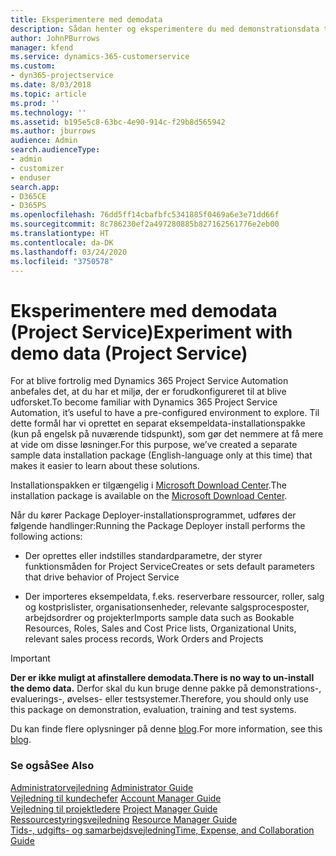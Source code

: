 ```yaml
---
title: Eksperimentere med demodata
description: Sådan henter og eksperimentere du med demonstrationsdata til Project Service Automation.
author: JohnPBurrows
manager: kfend
ms.service: dynamics-365-customerservice
ms.custom:
- dyn365-projectservice
ms.date: 8/03/2018
ms.topic: article
ms.prod: ''
ms.technology: ''
ms.assetid: b195e5c8-63bc-4e90-914c-f29b8d565942
ms.author: jburrows
audience: Admin
search.audienceType:
- admin
- customizer
- enduser
search.app:
- D365CE
- D365PS
ms.openlocfilehash: 76dd5ff14cbafbfc5341885f0469a6e3e71dd66f
ms.sourcegitcommit: 8c786230ef2a497280885b827162561776e2eb00
ms.translationtype: HT
ms.contentlocale: da-DK
ms.lasthandoff: 03/24/2020
ms.locfileid: "3750578"
---
```

# <a name="experiment-with-demo-data-project-service"></a><span data-ttu-id="bbda6-103">Eksperimentere med demodata (Project Service)</span><span class="sxs-lookup"><span data-stu-id="bbda6-103">Experiment with demo data (Project Service)</span></span>

<span data-ttu-id="bbda6-104">For at blive fortrolig med Dynamics 365 Project Service Automation anbefales det, at du har et miljø, der er forudkonfigureret til at blive udforsket.</span><span class="sxs-lookup"><span data-stu-id="bbda6-104">To become familiar with Dynamics 365 Project Service Automation, it’s useful to have a pre-configured environment to explore.</span></span> <span data-ttu-id="bbda6-105">Til dette formål har vi oprettet en separat eksempeldata-installationspakke (kun på engelsk på nuværende tidspunkt), som gør det nemmere at få mere at vide om disse løsninger.</span><span class="sxs-lookup"><span data-stu-id="bbda6-105">For this purpose, we’ve created a separate sample data installation package (English-language only at this time) that makes it easier to learn about these solutions.</span></span> 

<span data-ttu-id="bbda6-106">Installationspakken er tilgængelig i [Microsoft Download Center](https://go.microsoft.com/fwlink/?linkid=859966).</span><span class="sxs-lookup"><span data-stu-id="bbda6-106">The installation package is available on the [Microsoft Download Center](https://go.microsoft.com/fwlink/?linkid=859966).</span></span>  

<span data-ttu-id="bbda6-107">Når du kører Package Deployer-installationsprogrammet, udføres der følgende handlinger:</span><span class="sxs-lookup"><span data-stu-id="bbda6-107">Running the Package Deployer install performs the following actions:</span></span> 
  
-   <span data-ttu-id="bbda6-108">Der oprettes eller indstilles standardparametre, der styrer funktionsmåden for Project Service</span><span class="sxs-lookup"><span data-stu-id="bbda6-108">Creates or sets default parameters that drive behavior of Project Service</span></span>  
  
-   <span data-ttu-id="bbda6-109">Der importeres eksempeldata, f.eks. reserverbare ressourcer, roller, salg og kostprislister, organisationsenheder, relevante salgsprocesposter, arbejdsordrer og projekter</span><span class="sxs-lookup"><span data-stu-id="bbda6-109">Imports sample data such as Bookable Resources, Roles, Sales and Cost Price lists, Organizational Units, relevant sales process records, Work Orders and Projects</span></span>    
  
> [!IMPORTANT]
> <span data-ttu-id="bbda6-110">**Der er ikke muligt at afinstallere demodata.**</span><span class="sxs-lookup"><span data-stu-id="bbda6-110">**There is no way to un-install the demo data.**</span></span> <span data-ttu-id="bbda6-111">Derfor skal du kun bruge denne pakke på demonstrations-, evaluerings-, øvelses- eller testsystemer.</span><span class="sxs-lookup"><span data-stu-id="bbda6-111">Therefore, you should only use this package on demonstration, evaluation, training and test systems.</span></span>

<span data-ttu-id="bbda6-112">Du kan finde flere oplysninger på denne [blog](https://blogs.msdn.microsoft.com/crm/2017/10/24/microsoft-dynamics-365-for-field-service-and-project-service-automation-sample-data).</span><span class="sxs-lookup"><span data-stu-id="bbda6-112">For more information, see this [blog](https://blogs.msdn.microsoft.com/crm/2017/10/24/microsoft-dynamics-365-for-field-service-and-project-service-automation-sample-data).</span></span>





  
### <a name="see-also"></a><span data-ttu-id="bbda6-113">Se også</span><span class="sxs-lookup"><span data-stu-id="bbda6-113">See Also</span></span>  
 <span data-ttu-id="bbda6-114">[Administratorvejledning](../project-service/admin-guide.md) </span><span class="sxs-lookup"><span data-stu-id="bbda6-114">[Administrator Guide](../project-service/admin-guide.md) </span></span>  
 <span data-ttu-id="bbda6-115">[Vejledning til kundechefer](../project-service/account-manager-guide.md) </span><span class="sxs-lookup"><span data-stu-id="bbda6-115">[Account Manager Guide](../project-service/account-manager-guide.md) </span></span>  
 <span data-ttu-id="bbda6-116">[Vejledning til projektledere](../project-service/project-manager-guide.md) </span><span class="sxs-lookup"><span data-stu-id="bbda6-116">[Project Manager Guide](../project-service/project-manager-guide.md) </span></span>  
 <span data-ttu-id="bbda6-117">[Ressourcestyringsvejledning](../project-service/resource-manager-guide.md) </span><span class="sxs-lookup"><span data-stu-id="bbda6-117">[Resource Manager Guide](../project-service/resource-manager-guide.md) </span></span>  
 [<span data-ttu-id="bbda6-118">Tids-, udgifts- og samarbejdsvejledning</span><span class="sxs-lookup"><span data-stu-id="bbda6-118">Time, Expense, and Collaboration Guide</span></span>](../project-service/time-expense-collaboration-guide.md)
